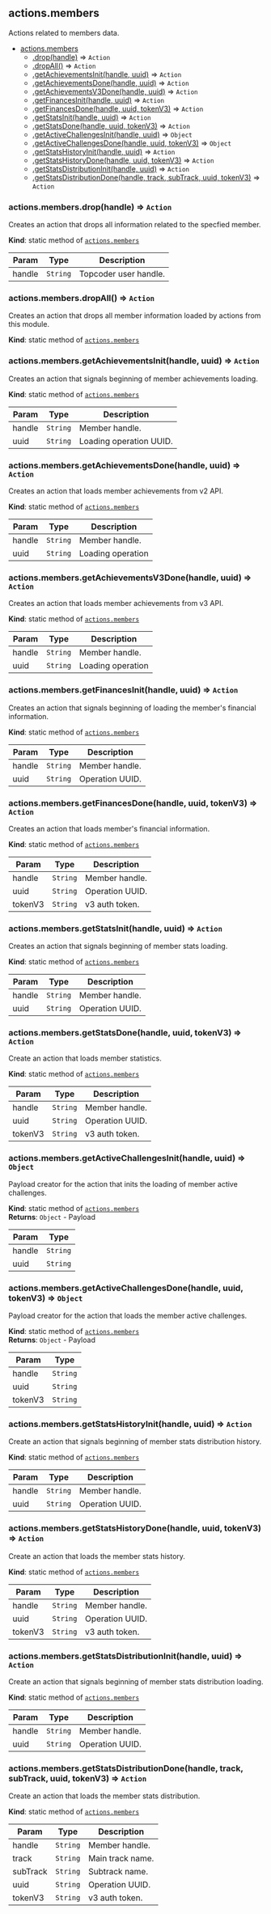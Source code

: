 <a name="module_actions.members"></a>

## actions.members
Actions related to members data.


* [actions.members](#module_actions.members)
    * [.drop(handle)](#module_actions.members.drop) ⇒ <code>Action</code>
    * [.dropAll()](#module_actions.members.dropAll) ⇒ <code>Action</code>
    * [.getAchievementsInit(handle, uuid)](#module_actions.members.getAchievementsInit) ⇒ <code>Action</code>
    * [.getAchievementsDone(handle, uuid)](#module_actions.members.getAchievementsDone) ⇒ <code>Action</code>
    * [.getAchievementsV3Done(handle, uuid)](#module_actions.members.getAchievementsV3Done) ⇒ <code>Action</code>
    * [.getFinancesInit(handle, uuid)](#module_actions.members.getFinancesInit) ⇒ <code>Action</code>
    * [.getFinancesDone(handle, uuid, tokenV3)](#module_actions.members.getFinancesDone) ⇒ <code>Action</code>
    * [.getStatsInit(handle, uuid)](#module_actions.members.getStatsInit) ⇒ <code>Action</code>
    * [.getStatsDone(handle, uuid, tokenV3)](#module_actions.members.getStatsDone) ⇒ <code>Action</code>
    * [.getActiveChallengesInit(handle, uuid)](#module_actions.members.getActiveChallengesInit) ⇒ <code>Object</code>
    * [.getActiveChallengesDone(handle, uuid, tokenV3)](#module_actions.members.getActiveChallengesDone) ⇒ <code>Object</code>
    * [.getStatsHistoryInit(handle, uuid)](#module_actions.members.getStatsHistoryInit) ⇒ <code>Action</code>
    * [.getStatsHistoryDone(handle, uuid, tokenV3)](#module_actions.members.getStatsHistoryDone) ⇒ <code>Action</code>
    * [.getStatsDistributionInit(handle, uuid)](#module_actions.members.getStatsDistributionInit) ⇒ <code>Action</code>
    * [.getStatsDistributionDone(handle, track, subTrack, uuid, tokenV3)](#module_actions.members.getStatsDistributionDone) ⇒ <code>Action</code>

<a name="module_actions.members.drop"></a>

### actions.members.drop(handle) ⇒ <code>Action</code>
Creates an action that drops all information related to the specfied
 member.

**Kind**: static method of [<code>actions.members</code>](#module_actions.members)  

| Param | Type | Description |
| --- | --- | --- |
| handle | <code>String</code> | Topcoder user handle. |

<a name="module_actions.members.dropAll"></a>

### actions.members.dropAll() ⇒ <code>Action</code>
Creates an action that drops all member information loaded by
 actions from this module.

**Kind**: static method of [<code>actions.members</code>](#module_actions.members)  
<a name="module_actions.members.getAchievementsInit"></a>

### actions.members.getAchievementsInit(handle, uuid) ⇒ <code>Action</code>
Creates an action that signals beginning of member achievements
 loading.

**Kind**: static method of [<code>actions.members</code>](#module_actions.members)  

| Param | Type | Description |
| --- | --- | --- |
| handle | <code>String</code> | Member handle. |
| uuid | <code>String</code> | Loading operation UUID. |

<a name="module_actions.members.getAchievementsDone"></a>

### actions.members.getAchievementsDone(handle, uuid) ⇒ <code>Action</code>
Creates an action that loads member achievements from v2 API.

**Kind**: static method of [<code>actions.members</code>](#module_actions.members)  

| Param | Type | Description |
| --- | --- | --- |
| handle | <code>String</code> | Member handle. |
| uuid | <code>String</code> | Loading operation |

<a name="module_actions.members.getAchievementsV3Done"></a>

### actions.members.getAchievementsV3Done(handle, uuid) ⇒ <code>Action</code>
Creates an action that loads member achievements from v3 API.

**Kind**: static method of [<code>actions.members</code>](#module_actions.members)  

| Param | Type | Description |
| --- | --- | --- |
| handle | <code>String</code> | Member handle. |
| uuid | <code>String</code> | Loading operation |

<a name="module_actions.members.getFinancesInit"></a>

### actions.members.getFinancesInit(handle, uuid) ⇒ <code>Action</code>
Creates an action that signals beginning of loading the member's
 financial information.

**Kind**: static method of [<code>actions.members</code>](#module_actions.members)  

| Param | Type | Description |
| --- | --- | --- |
| handle | <code>String</code> | Member handle. |
| uuid | <code>String</code> | Operation UUID. |

<a name="module_actions.members.getFinancesDone"></a>

### actions.members.getFinancesDone(handle, uuid, tokenV3) ⇒ <code>Action</code>
Creates an action that loads member's financial information.

**Kind**: static method of [<code>actions.members</code>](#module_actions.members)  

| Param | Type | Description |
| --- | --- | --- |
| handle | <code>String</code> | Member handle. |
| uuid | <code>String</code> | Operation UUID. |
| tokenV3 | <code>String</code> | v3 auth token. |

<a name="module_actions.members.getStatsInit"></a>

### actions.members.getStatsInit(handle, uuid) ⇒ <code>Action</code>
Creates an action that signals beginning of member stats loading.

**Kind**: static method of [<code>actions.members</code>](#module_actions.members)  

| Param | Type | Description |
| --- | --- | --- |
| handle | <code>String</code> | Member handle. |
| uuid | <code>String</code> | Operation UUID. |

<a name="module_actions.members.getStatsDone"></a>

### actions.members.getStatsDone(handle, uuid, tokenV3) ⇒ <code>Action</code>
Create an action that loads member statistics.

**Kind**: static method of [<code>actions.members</code>](#module_actions.members)  

| Param | Type | Description |
| --- | --- | --- |
| handle | <code>String</code> | Member handle. |
| uuid | <code>String</code> | Operation UUID. |
| tokenV3 | <code>String</code> | v3 auth token. |

<a name="module_actions.members.getActiveChallengesInit"></a>

### actions.members.getActiveChallengesInit(handle, uuid) ⇒ <code>Object</code>
Payload creator for the action that inits the loading of member active challenges.

**Kind**: static method of [<code>actions.members</code>](#module_actions.members)  
**Returns**: <code>Object</code> - Payload  

| Param | Type |
| --- | --- |
| handle | <code>String</code> | 
| uuid | <code>String</code> | 

<a name="module_actions.members.getActiveChallengesDone"></a>

### actions.members.getActiveChallengesDone(handle, uuid, tokenV3) ⇒ <code>Object</code>
Payload creator for the action that loads the member active challenges.

**Kind**: static method of [<code>actions.members</code>](#module_actions.members)  
**Returns**: <code>Object</code> - Payload  

| Param | Type |
| --- | --- |
| handle | <code>String</code> | 
| uuid | <code>String</code> | 
| tokenV3 | <code>String</code> | 

<a name="module_actions.members.getStatsHistoryInit"></a>

### actions.members.getStatsHistoryInit(handle, uuid) ⇒ <code>Action</code>
Create an action that signals beginning of member stats distribution history.

**Kind**: static method of [<code>actions.members</code>](#module_actions.members)  

| Param | Type | Description |
| --- | --- | --- |
| handle | <code>String</code> | Member handle. |
| uuid | <code>String</code> | Operation UUID. |

<a name="module_actions.members.getStatsHistoryDone"></a>

### actions.members.getStatsHistoryDone(handle, uuid, tokenV3) ⇒ <code>Action</code>
Create an action that loads the member stats history.

**Kind**: static method of [<code>actions.members</code>](#module_actions.members)  

| Param | Type | Description |
| --- | --- | --- |
| handle | <code>String</code> | Member handle. |
| uuid | <code>String</code> | Operation UUID. |
| tokenV3 | <code>String</code> | v3 auth token. |

<a name="module_actions.members.getStatsDistributionInit"></a>

### actions.members.getStatsDistributionInit(handle, uuid) ⇒ <code>Action</code>
Create an action that signals beginning of member stats distribution loading.

**Kind**: static method of [<code>actions.members</code>](#module_actions.members)  

| Param | Type | Description |
| --- | --- | --- |
| handle | <code>String</code> | Member handle. |
| uuid | <code>String</code> | Operation UUID. |

<a name="module_actions.members.getStatsDistributionDone"></a>

### actions.members.getStatsDistributionDone(handle, track, subTrack, uuid, tokenV3) ⇒ <code>Action</code>
Create an action that loads the member stats distribution.

**Kind**: static method of [<code>actions.members</code>](#module_actions.members)  

| Param | Type | Description |
| --- | --- | --- |
| handle | <code>String</code> | Member handle. |
| track | <code>String</code> | Main track name. |
| subTrack | <code>String</code> | Subtrack name. |
| uuid | <code>String</code> | Operation UUID. |
| tokenV3 | <code>String</code> | v3 auth token. |

